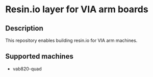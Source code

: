 # Resin.io layer for VIA arm boards

## Description
This repository enables building resin.io for VIA arm machines.

## Supported machines
* vab820-quad
